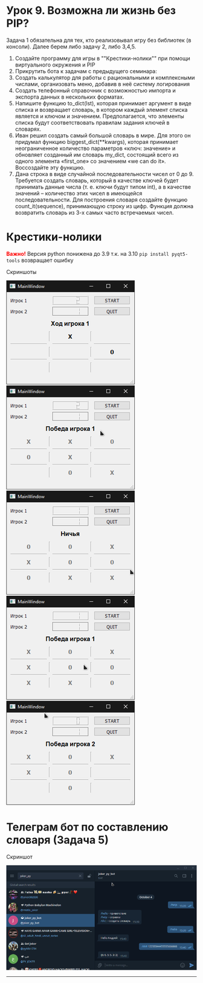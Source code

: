 # Урок 9. Возможна ли жизнь без PIP?

Задача 1 обязательна для тех, кто реализовывал игру без библиотек (в консоли).
Далее берем либо задачу 2, либо 3,4,5.

1. Создайте программу для игры в ""Крестики-нолики"" при помощи виртуального окружения и PIP
2. Прикрутить бота к задачам с предыдущего семинара:
1. Создать калькулятор для работы с рациональными и комплексными числами, организовать меню, добавив в неё систему логирования
2. Создать телефонный справочник с возможностью импорта и экспорта данных в нескольких форматах.
3. Напишите функцию to_dict(lst), которая принимает аргумент в виде списка и возвращает словарь, в котором каждый элемент списка является и ключом и значением. Предполагается, что элементы списка будут соответствовать правилам задания ключей в словарях.
4. Иван решил создать самый большой словарь в мире. Для этого он придумал функцию biggest_dict(**kwargs), которая принимает неограниченное количество параметров «ключ: значение» и обновляет созданный им словарь my_dict, состоящий всего из одного элемента «first_one» со значением «we can do it». Воссоздайте эту функцию.
5. Дана строка в виде случайной последовательности чисел от 0 до 9.
Требуется создать словарь, который в качестве ключей будет принимать данные числа (т. е. ключи будут типом int), а в качестве значений – количество этих чисел в имеющейся последовательности. Для построения словаря создайте функцию count_it(sequence), принимающую строку из цифр. Функция должна возвратить словарь из 3-х самых часто встречаемых чисел.

# Крестики-нолики

<span style="color:red">**Важно!**</span> Версия python понижена до 3.9 т.к. на 3.10 <code>pip install pyqt5-tools</code> возвращает ошибку

Скриншоты

!["Скриншот 1"](/ScreenShot/CZ_001.png 'Screen 1')
!["Скриншот 2"](/ScreenShot/CZ_002.png 'Screen 2')
!["Скриншот 3"](/ScreenShot/CZ_003.png 'Screen 3')
!["Скриншот 4"](/ScreenShot/CZ_004.png 'Screen 4')
!["Скриншот 5"](/ScreenShot/CZ_005.png 'Screen 5')

# Телеграм бот по составлению словаря (Задача 5)

Скриншот

!["Скриншот 6"](/ScreenShot/BOT_001.png 'Screen 6')

---